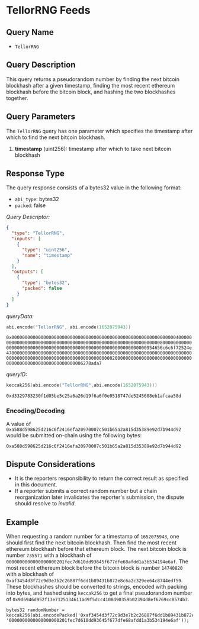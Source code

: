 # TellorRNG Feeds

## Query Name

- `TellorRNG`

## Query Description

This query returns a pseudorandom number by finding the next bitcoin blockhash after a given timestamp, finding the most recent ethereum blockhash before the bitcoin block, and hashing the two blockhashes together.

## Query Parameters

The `TellorRNG` query has one parameter which specifies the timestamp after which to find the next bitcoin blockhash.

1. **timestamp** (uint256): timestamp after which to take next bitcoin blockhash

## Response Type

The query response consists of a bytes32 value in the following format:

- `abi_type`: bytes32
- `packed`: false

*Query Descriptor:*

```json
{
  "type": "TellorRNG",
  "inputs": [
    {
      "type": "uint256",
      "name": "timestamp"
    }
  ],
  "outputs": [
    {
      "type": "bytes32",
      "packed": false
    }
  ]
}
```

*queryData:*

```s
abi.encode("TellorRNG", abi.encode(1652075943))
```

`0x00000000000000000000000000000000000000000000000000000000000000400000000000000000000000000000000000000000000000000000000000000080000000000000000000000000000000000000000000000000000000000000000954656c6c6f72524e4700000000000000000000000000000000000000000000000000000000000000000000000000000000000000000000000000000000000020000000000000000000000000000000000000000000000000000000006278ada7`

*queryID:*

```s
keccak256(abi.encode("TellorRNG",abi.encode(1652075943)))
```

`0xd3329783230f1d05be5c25a6a26d19f6a6f0e0518747de5245608eb1afcaa58d`

### Encoding/Decoding

A value of `0xa588d598625d216c6f2416efa20970007c501b65a2a815d35389e92d7b944d92` would be submitted on-chain using the following bytes:

`0xa588d598625d216c6f2416efa20970007c501b65a2a815d35389e92d7b944d92`

## Dispute Considerations

- It is the reporters responsibility to return the correct result as specified in this document.
- If a reporter submits a correct random number but a chain reorganization later invalidates the reporter's submission, the dispute should resolve to _invalid_.


## Example

When requesting a random number for a timestamp of `1652075943`, one should first find the next bitcoin blockhash. Then find the most recent ethereum blockhash before that ethereum block. The next bitcoin block is number `735571` with a blockhash of `0000000000000000000201fec7d610dd93645f677dfe68afdd1a3b534194e6af`. The most recent ethereum block before the bitcoin block is number `14740820` with a blockhash of `0xaf3454d3f72c9d3e7b2c26887f6dd1b89431b872e8c6a2c329ee64c8744edf59`. These blockhashes should be converted to strings, encoded with packing into bytes, and hashed using `keccak256` to get a final pseudorandom number of `0x9d6946d952f13e7125134611ad9f5dcc4108d90359b02394d8ef6769cc8574b3`.

```solidity
bytes32 randomNumber = keccak256(abi.encodePacked('0xaf3454d3f72c9d3e7b2c26887f6dd1b89431b872e8c6a2c329ee64c8744edf59', '0000000000000000000201fec7d610dd93645f677dfe68afdd1a3b534194e6af'));
```
